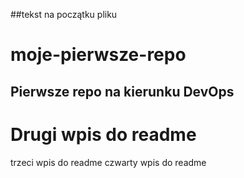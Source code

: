 ##tekst na początku pliku
# moje-pierwsze-repo
## Pierwsze repo na kierunku DevOps
# Drugi wpis do readme
trzeci wpis do readme
czwarty wpis do readme
